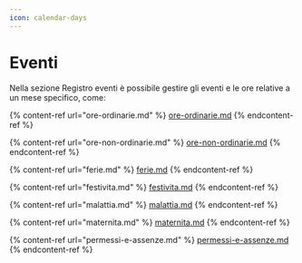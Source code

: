```yaml
---
icon: calendar-days
---
```


# Eventi

Nella sezione Registro eventi è possibile gestire gli eventi e le ore relative a un mese specifico, come:

{% content-ref url="ore-ordinarie.md" %}
[ore-ordinarie.md](ore-ordinarie.md)
{% endcontent-ref %}

{% content-ref url="ore-non-ordinarie.md" %}
[ore-non-ordinarie.md](ore-non-ordinarie.md)
{% endcontent-ref %}

{% content-ref url="ferie.md" %}
[ferie.md](ferie.md)
{% endcontent-ref %}

{% content-ref url="festivita.md" %}
[festivita.md](festivita.md)
{% endcontent-ref %}

{% content-ref url="malattia.md" %}
[malattia.md](malattia.md)
{% endcontent-ref %}

{% content-ref url="maternita.md" %}
[maternita.md](maternita.md)
{% endcontent-ref %}

{% content-ref url="permessi-e-assenze.md" %}
[permessi-e-assenze.md](permessi-e-assenze.md)
{% endcontent-ref %}
